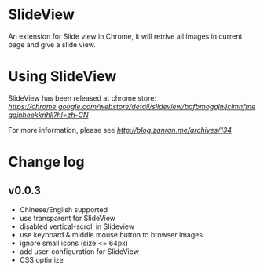 # SlideView
An extension for Slide view in Chrome, it will retrive all images in current page and give a slide view.

# Using SlideView
SlideView has been released at chrome store: *https://chrome.google.com/webstore/detail/slideview/bafbmogdjnijclmnfmegajnheekknhll?hl=zh-CN*

For more information, please see *http://blog.zanran.me/archives/134*


# Change log
## v0.0.3
- Chinese/English supported
- use transparent for SlideView
- disabled vertical-scroll in Slideview
- use keyboard & middle mouse button to browser images
- ignore small icons (size <= 64px)
- add user-configuration for SlideView
- CSS optimize
